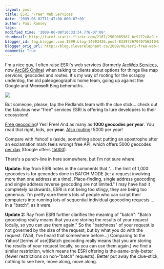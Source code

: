 ```yaml
---
layout: post
title: ESRI "Free" Web Services
date: '2009-06-02T11:47:00.000-07:00'
author: Paul Ramsey
tags: 
modified_time: '2009-06-08T16:33:34.776-07:00'
thumbnail: http://farm3.static.flickr.com/2167/2509085987_bc9272e8a9_t.jpg
blogger_id: tag:blogger.com,1999:blog-14903426.post-8339726704075631043
blogger_orig_url: http://blog.cleverelephant.ca/2009/06/esri-free-web-services.html
comments: True
---
```


I'm a nice guy, I often raise ESRI's web services (formerly [ArcWeb Services](http://www1.arcwebservices.com/), now [ArcGIS Online](http://resources.esri.com/arcgisonlineservices/)) when talking to clients about options for things like map services, geocodes and routes. It's my way of rooting for the scrappy underdog, the old paleogeographic home team, going up against the Google and <strike>Microsoft</strike> Bing behemoths.

<img src="http://farm3.static.flickr.com/2167/2509085987_bc9272e8a9.jpg"/>

But someone, please, tap the Redlands team with the clue stick... check out the fabulous new "free" services ESRI is offering to lure developers to their ecosystem!

[Free geocoding](http://www.esri.com/software/arcgis/arcgisonline/world_geocoding.html)! Yes! Free! And as many as **1000 geocodes per year**. You read that right, kids, per **year**. [Also routing](http://www.esri.com/software/arcgis/arcgisonline/world_routing.html)! 5000 per year!

Compare with Yahoo!'s (aside, something about putting an apostrophe after an exclamation mark feels wrong) free API, which offers 5000 geocodes [per day](http://developer.yahoo.com/maps/rest/V1/geocode.html) (Google offers [15000](http://code.google.com/apis/maps/faq.html#geocoder_limit)).

There's a punch-line in here somewhere, but I'm not sure where.

**Update:** Ray from ESRI notes in the comments that "... the limit of 1,000 geocodes is for geocodes done in BATCH MODE (ie: a request involving more than one address at a time). Place-finding, single address geocoding and single address reverse geocoding are not limited."  I may have had it completely backwards, ESRI is not being too stingy, they are being too generous. I'm pretty sure there's lots of people who can script their computers into running lots of sequential individual geocoding requests ... in a "batch", as it were.

**Update 2:** Ray from ESRI further clarifies the meaning of "batch": "Batch geocoding really means that you are storing the results of your request locally, so you can use them again." So the "batchness" of your request is not governed by the size of the request, but by what you do with the request. (Wait, I've heard that somewhere before...) Comparing to the Yahoo! [terms of use](Batch geocoding really means that you are storing the results of your request locally, so you can use them again.) we find a similar restriction, which means the ESRI offering is the-same-only-better (fewer restrictions on non-"batch" requests). Better put away the clue-stick, nothing to see here, move along, move along.

